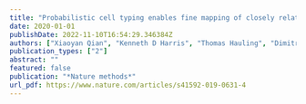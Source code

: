 ```yaml
---
title: "Probabilistic cell typing enables fine mapping of closely related cell types in situ"
date: 2020-01-01
publishDate: 2022-11-10T16:54:29.346384Z
authors: ["Xiaoyan Qian", "Kenneth D Harris", "Thomas Hauling", "Dimitris Nicoloutsopoulos", "Ana B Muñoz-Manchado", "Nathan Skene", "Jens Hjerling-Leffler", "Mats Nilsson"]
publication_types: ["2"]
abstract: ""
featured: false
publication: "*Nature methods*"
url_pdf: https://www.nature.com/articles/s41592-019-0631-4
---
```


